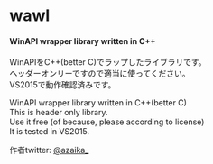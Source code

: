 # wawl
#### WinAPI wrapper library written in C++
WinAPIをC++(better C)でラップしたライブラリです。  
ヘッダーオンリーですので適当に使ってください。  
VS2015で動作確認済みです。

WinAPI wrapper library written in C++(better C)  
This is header only library.  
Use it free (of because, please according to license)  
It is tested in VS2015.

作者twitter: [@azaika_](http://www.twitter.com/azaika_)
